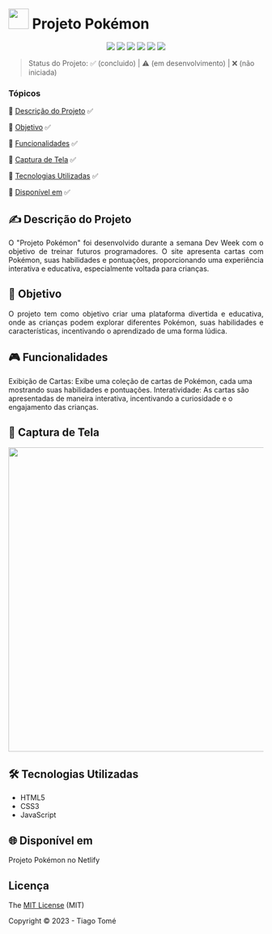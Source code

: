 # <img src="./ProjetoPokemon/src/imagens/pokebola.png" width="40px"/> Projeto Pokémon


<p align="center">
  <img src="https://img.shields.io/badge/HTML5-E34F26?style=for-the-badge&logo=html5&logoColor=white"/>
  <img src="https://img.shields.io/badge/CSS3-1572B6?style=for-the-badge&logo=css3&logoColor=white"/>
  <img src="https://img.shields.io/badge/JavaScript-323330?style=for-the-badge&logo=javascript&logoColor=F7DF1E"/>
  <img src="https://img.shields.io/badge/Netlify-00C7B7?style=for-the-badge&logo=netlify&logoColor=white"/>
  <img src="http://img.shields.io/static/v1?label=STATUS&message=%20CONCLUIDO&color=green&style=for-the-badge"/>
  <img src="http://img.shields.io/static/v1?label=License&message=MIT&color=green&style=for-the-badge"/>
</p>

> Status do Projeto: :white_check_mark: (concluido) | :warning: (em desenvolvimento) | :x: (não iniciada)

### Tópicos
:small_blue_diamond: [Descrição do Projeto](#writing_hand-descrição-do-projeto) :white_check_mark:

:small_blue_diamond: [Objetivo](#dart-objetivo) :white_check_mark:

:small_blue_diamond: [Funcionalidades](#video_game-funcionalidades) :white_check_mark:

:small_blue_diamond: [Captura de Tela](#camera_flash-captura-de-tela) :white_check_mark:

:small_blue_diamond: [Tecnologias Utilizadas](#hammer_and_wrench-tecnologias-utilizadas) :white_check_mark:

:small_blue_diamond: [Disponível em](#globe_with_meridians-disponível-em) :white_check_mark:


## :writing_hand: Descrição do Projeto 
<p align="justify"> O "Projeto Pokémon" foi desenvolvido durante a semana Dev Week com o objetivo de treinar futuros programadores. O site apresenta cartas com Pokémon, suas habilidades e pontuações, proporcionando uma experiência interativa e educativa, especialmente voltada para crianças. </p>

## :dart: Objetivo 
<p align="justify"> O projeto tem como objetivo criar uma plataforma divertida e educativa, onde as crianças podem explorar diferentes Pokémon, suas habilidades e características, incentivando o aprendizado de uma forma lúdica. </p>

## :video_game: Funcionalidades 
Exibição de Cartas: Exibe uma coleção de cartas de Pokémon, cada uma mostrando suas habilidades e pontuações.
Interatividade: As cartas são apresentadas de maneira interativa, incentivando a curiosidade e o engajamento das crianças.

## :camera_flash: Captura de Tela 
<div> <img src="https://github.com/tiagoothome/mapaDevWeek/assets/102389691/22f4edbd-c6a6-48e3-a7ce-fd04e118b520.png" width="600px" /> </div>

## :hammer_and_wrench: Tecnologias Utilizadas 
- HTML5
- CSS3
- JavaScript

## :globe_with_meridians: Disponível em 
Projeto Pokémon no Netlify

## Licença
The [MIT License]() (MIT)

Copyright :copyright: 2023 - Tiago Tomé
